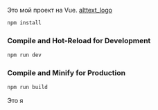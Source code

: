 Это мой проект на Vue.
[alttext_logo](http://github.io/JavaScriptMan-for/VueRegister/assets/favicon.svg)
```sh
npm install
```

### Compile and Hot-Reload for Development

```sh
npm run dev
```

### Compile and Minify for Production

```sh
npm run build
```
Это я
